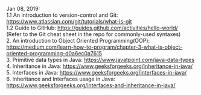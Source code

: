 Jan 08, 2019: <br/>
1.1 An introduction to version-control and Git: https://www.atlassian.com/git/tutorials/what-is-git <br/>
1.2 Guide to GitHub: https://guides.github.com/activities/hello-world/ <br/>
(Refer to the Git cheat sheet in the repo for commonly-used syntaxes)<br/>
2. An introduction to Object Oriented Programming(OOP): https://medium.com/learn-how-to-program/chapter-3-what-is-object-oriented-programming-d0a6ec0a7615 <br/>
3. Primitive data types in Java: https://www.javatpoint.com/java-data-types <br/>
4. Inheritance in Java: https://www.geeksforgeeks.org/inheritance-in-java/ <br/>
5. Interfaces in Java: https://www.geeksforgeeks.org/interfaces-in-java/ <br/>
6. Inheritance and Interfaces usage in Java: https://www.geeksforgeeks.org/interfaces-and-inheritance-in-java/ <br/>
